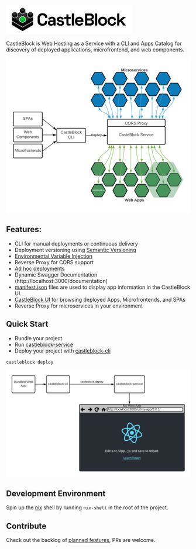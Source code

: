 <img src="./assets/brand/Logo.png" height="80px" />

CastleBlock is Web Hosting as a Service with a CLI and Apps Catalog for discovery of deployed applications, microfrontend, and web components.

![diagram of castleblock high level concept](./castleblock-concept.png "Castleblock high-level concept")

## Features:

- CLI for manual deployments or continuous delivery
- Deployment versioning using [Semantic Versioning](https://semver.org/)
- [Environmental Variable Injection](./castleblock-cli/README.md#environmental-variable-injection)
- Reverse Proxy for CORS support
- [Ad hoc deployments](./castleblock-cli/README.md#ad-hoc-deployments)
- Dynamic Swagger Documentation (http://localhost:3000/documentation)
- [manifest.json](./castleblock-ui/README.md#manifest.json) files are used to display app information in the CastleBlock UI.
- [CastleBlock UI](./castleblock-ui) for browsing deployed Apps, Microfrontends, and SPAs
- Reverse Proxy for microservices in your environment

## Quick Start

- Bundle your project
- Run [castleblock-service](./castleblock-service)
- Deploy your project with [castleblock-cli](./castleblock-cli)

```
castleblock deploy
```

![diagram of how to use castleblock](./castleblock-usage-diagram.png "Castleblock usage diagram")

## Development Environment

Spin up the [nix](https://nixos.org/guides/install-nix.html) shell by running `nix-shell` in the root of the project.

## Contribute

Check out the backlog of [planned features](https://github.com/greymatter-io/castleblock/issues?q=is%3Aopen+is%3Aissue+label%3Aenhancement), PRs are welcome.
